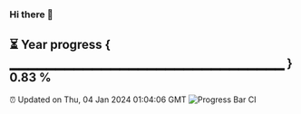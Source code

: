 ### Hi there 👋
⏳ Year progress { ▁▁▁▁▁▁▁▁▁▁▁▁▁▁▁▁▁▁▁▁▁▁▁▁▁▁▁▁▁▁ } 0.83 %
---
⏰ Updated on Thu, 04 Jan 2024 01:04:06 GMT
![Progress Bar CI](https://github.com/liununu/liununu/workflows/Progress%20Bar%20CI/badge.svg)
